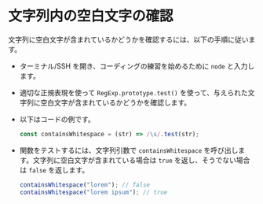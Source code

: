 # 文字列内の空白文字の確認

文字列に空白文字が含まれているかどうかを確認するには、以下の手順に従います。

- ターミナル/SSH を開き、コーディングの練習を始めるために `node` と入力します。
- 適切な正規表現を使って `RegExp.prototype.test()` を使って、与えられた文字列に空白文字が含まれているかどうかを確認します。
- 以下はコードの例です。

  ```js
  const containsWhitespace = (str) => /\s/.test(str);
  ```

- 関数をテストするには、文字列引数で `containsWhitespace` を呼び出します。文字列に空白文字が含まれている場合は `true` を返し、そうでない場合は `false` を返します。

  ```js
  containsWhitespace("lorem"); // false
  containsWhitespace("lorem ipsum"); // true
  ```
